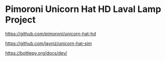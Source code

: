 # Pimoroni Unicorn Hat HD Laval Lamp Project

https://github.com/pimoroni/unicorn-hat-hd

https://github.com/jayniz/unicorn-hat-sim

https://bottlepy.org/docs/dev/